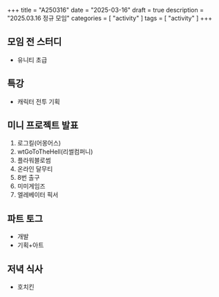 +++
title = "A250316"
date = "2025-03-16"
draft = true
description = "2025.03.16 정규 모임"
categories = [
    "activity"
]
tags = [
    "activity"
]
+++

## 모임 전 스터디
* 유니티 초급

## 특강
* 캐릭터 전투 기획

## 미니 프로젝트 발표
1. 로그킬(어몽어스)
2. wtGoToTheHell(리썰컴퍼니)
3. 플라워블로썸
4. 온라인 달무티
5. 8번 출구
6. 미미게임즈
7. 엘레베이터 픽서

## 파트 토그
* 개발
* 기획+아트

## 저녁 식사
* 호치킨